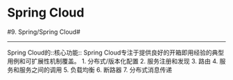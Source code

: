# Spring Cloud
#9. Spring/Spring Cloud#
- - - -
Spring Cloud的::核心功能::
Spring Cloud专注于提供良好的开箱即用经验的典型用例和可扩展性机制覆盖。
	1. 分布式/版本化配置
	2. 服务注册和发现
	3. 路由
	4. 服务和服务之间的调用
	5. 负载均衡
	6. 断路器
	7. 分布式消息传递
